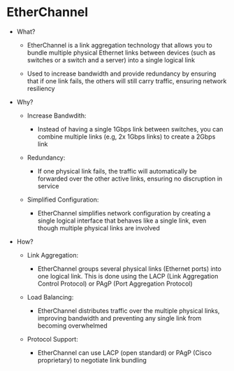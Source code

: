# EtherChannel
- What?
	- EtherChannel is a link aggregation technology that allows you to bundle multiple physical Ethernet links between devices (such as switches or a switch and a server) into a single logical link
	
	- Used to increase bandwidth and provide redundancy by ensuring that if one link fails, the others will still carry traffic, ensuring network resiliency
	
- Why?
	- Increase Bandwdith:
		- Instead of having a single 1Gbps link between switches, you can combine multiple links (e.g, 2x 1Gbps links) to create a 2Gbps link
		
	- Redundancy:
		- If one physical link fails, the traffic will automatically be forwarded over the other active links, ensuring no discruption in service
		
	- Simplified Configuration:
		- EtherChannel simplifies network configuration by creating a single logical interface that behaves like a single link, even though multiple physical links are involved
		
- How?
	- Link Aggregation:
		- EtherChannel groups several physical links (Ethernet ports) into one logical link. This is done using the LACP (Link Aggregation Control Protocol) or PAgP (Port Aggregation Protocol)
		
	- Load Balancing:
		- EtherChannel distributes traffic over the multiple physical links, improving bandwidth and preventing any single link from becoming overwhelmed
		
	- Protocol Support:
		- EtherChannel can use LACP (open standard) or PAgP (Cisco proprietary) to negotiate link bundling

## 